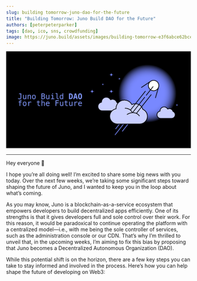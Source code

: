 ```yaml
---
slug: building tomorrow-juno-dao-for-the-future
title: "Building Tomorrow: Juno Build DAO for the Future"
authors: [peterpeterparker]
tags: [dao, ico, sns, crowdfunding]
image: https://juno.build/assets/images/building-tomorrow-e3f6abce62bcecc303743b777a93d140.png
---
```


![A cover image that contains the title of the blog post and a drawing of a satellite being launched](./building-tomorrow.png)

---

Hey everyone 👋

I hope you’re all doing well! I’m excited to share some big news with you today. Over the next few weeks, we’re taking some significant steps toward shaping the future of Juno, and I wanted to keep you in the loop about what’s coming.

As you may know, Juno is a blockchain-as-a-service ecosystem that empowers developers to build decentralized apps efficiently. One of its strengths is that it gives developers full and sole control over their work. For this reason, it would be paradoxical to continue operating the platform with a centralized model—i.e., with me being the sole controller of services, such as the administration console or our CDN. That’s why I’m thrilled to unveil that, in the upcoming weeks, I’m aiming to fix this bias by proposing that Juno becomes a Decentralized Autonomous Organization (DAO).

While this potential shift is on the horizon, there are a few key steps you can take to stay informed and involved in the process. Here’s how you can help shape the future of developing on Web3:
